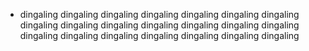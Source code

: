 - dingaling dingaling dingaling dingaling dingaling dingaling dingaling dingaling dingaling dingaling dingaling dingaling dingaling dingaling dingaling dingaling dingaling dingaling dingaling dingaling dingaling 
